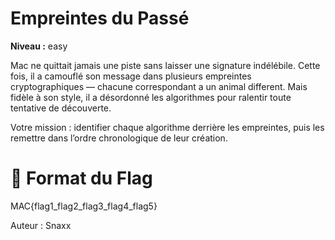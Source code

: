 # Empreintes du Passé

**Niveau :** easy

Mac ne quittait jamais une piste sans laisser une signature indélébile. Cette fois, il a camouflé son message dans plusieurs empreintes cryptographiques — chacune correspondant a un animal different. Mais fidèle à son style, il a désordonné les algorithmes pour ralentir toute tentative de découverte.

Votre mission : identifier chaque algorithme derrière les empreintes, puis les remettre dans l’ordre chronologique de leur création.

# 🚩 Format du Flag

MAC{flag1_flag2_flag3_flag4_flag5}

Auteur : Snaxx